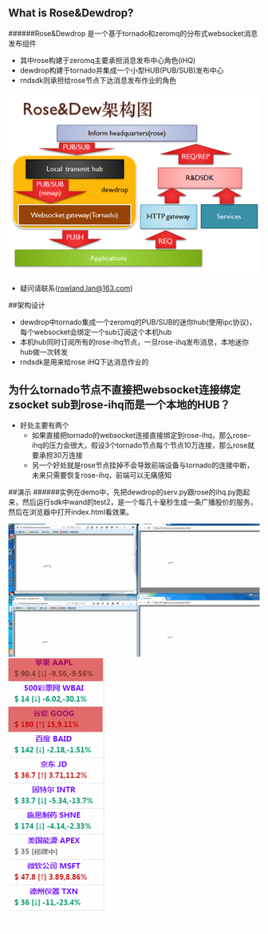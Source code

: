 ## What is Rose&Dewdrop?
######Rose&Dewdrop 是一个基于tornado和zeromq的分布式websocket消息发布组件
* 其中rose构建于zeromq主要承担消息发布中心角色(iHQ)
* dewdrop构建于tornado并集成一个小型HUB(PUB/SUB)发布中心
* rndsdk则承担给rose节点下达消息发布作业的角色

![r&d_structure](rdstu.png)

* 疑问请联系(rowland.lan@163.com)

##架构设计
* dewdrop中tornado集成一个zeromq的PUB/SUB的迷你hub(使用ipc协议)，每个websocket会绑定一个sub订阅这个本机hub
* 本机hub同时订阅所有的rose-ihq节点，一旦rose-ihq发布消息，本地迷你hub做一次转发
* rndsdk是用来给rose iHQ下达消息作业的


## 为什么tornado节点不直接把websocket连接绑定zsocket sub到rose-ihq而是一个本地的HUB？

* 好处主要有两个
    *   如果直接把tornado的websocket连接直接绑定到rose-ihq，那么rose-ihq的压力会很大，假设3个tornado节点每个节点10万连接，那么rose就要承担30万连接
    *   另一个好处就是rose节点挂掉不会导致前端设备与tornado的连接中断，未来只需要恢复rose-ihq，前端可以无痛感知

##演示
######实例在demo中，先把dewdrop的serv.py跟rose的ihq.py跑起来，然后运行sdk中wand的test2，是一个每几十毫秒生成一条广播股价的服务，然后在浏览器中打开index.html看效果。

![demo_brush](cvb.gif)
![demo_stock](stock.gif)

